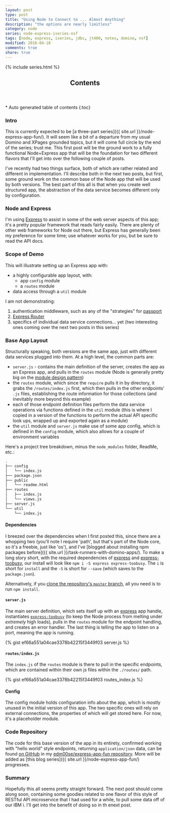 ```yaml
---
layout: post
type: post
title: "Using Node to Connect to ... Almost Anything"
description: "the options are nearly limitless"
category: node
series: node-express-iseries-nsf
tags: [node, express, iseries, jdbc, jt400, notes, domino, nsf]
modified: 2016-04-18
comments: true
share: true
---
```


{% include series.html %}

<!-- auto-magic TOC! -->
<section>
  <header data-toggle="tooltip" title="it's dangerous to go alone, take this">
    <h2>Contents</h2>
  </header>
<div id="drawer" markdown="1">
*  Auto generated table of contents
{:toc}
</div>
</section>

### Intro
This is currently expected to be [a three-part series]({{ site.url }}/node-express-app-fun/). It will seem like a bit of a departure from my usual Domino and XPages grounded topics, but it will come full circle by the end of the series; trust me. This first post will be the ground work to a fully functional Node+Express app that will be the foundation for two different flavors that I'll get into over the following couple of posts.

I've recently had two things surface, both of which are rather related and different in implementation. I'll describe both in the next two posts, but first, some ground work on the common base of the Node app that will be used by both versions. The best part of this all is that when you create well structured app, the abstraction of the data service becomes different only by configuration.

### Node and Express
I'm using [Express](http://expressjs.com/) to assist in some of the web server aspects of this app; it's a pretty popular framework that reads fairly easily. There are plenty of other web frameworks for Node out there, but Express has generally been my preference for some time; use whatever works for you, but be sure to read the API docs.

### Scope of Demo
This will illustrate setting up an Express app with:

* a highly configurable app layout, with:
  * app `config` module
  * a `routes` module
* data access through a `util` module

I am not demonstrating:

1. authentication middleware, such as any of the "strategies" for [passport](http://passportjs.org/)
2. [Express Router](http://expressjs.com/en/4x/api.html#router)
3. specifics of individual data service connections... yet (two interesting ones coming over the next two posts in this series)

### Base App Layout
Structurally speaking, both versions are the same app, just with different data services plugged into them. At a high level, the common parts are:

* `server.js` - contains the main definition of the server, creates the app as an Express app, and pulls in the `routes` module (Node is generally pretty big on the [module design pattern](https://addyosmani.com/resources/essentialjsdesignpatterns/book/#modulepatternjavascript))
* the `routes`  module, which since the `require` pulls it in by directory, it grabs the `/routes/index.js` first, which then pulls in the other endpoints' `.js` files, establishing the route information for those collections (and inevitably more beyond this example)
* each of those endpoint definition files perform the data service operations via functions defined in the `util` module (this is where I copied in a version of the functions to perform the actual API specific look ups, wrapped up and exported again as a module)
* the `util` module and `server.js` make use of some app config, which is defined in the `config` module, which also allows for a couple of environment variables

Here's a project tree breakdown, minus the `node_modules` folder, ReadMe, etc.:

```bash
.
├── config
│   └── index.js
├── package.json
├── public
│   └── readme.html
├── routes
│   ├── index.js
│   └── views.js
├── server.js
└── util
    └── index.js
```

#### Dependencies
I breezed over the dependencies when I first posted this, since there are a whopping two (you'll note I require 'path', but that's part of the Node core, so it's a freebie, just like 'os'), and I've [blogged about installing npm packages before]({{ site.url }}/task-runners-with-domino-apps/). To make a long story short, with the required dependencies of [express](https://www.npmjs.com/package/express) and [express-toobusy](https://www.npmjs.com/package/express-toobusy), our install will look like `npm i -S express express-toobusy`. The `i` is short for `install` and the `-S` is short for `--save` (which saves to the `package.json`).

Alternatively, if you [clone the repository's `master` branch](https://github.com/edm00se/express-app-fun/tree/master), all you need is to run `npm install`.

#### `server.js`
The main server definition, which sets itself up with an [express](http://expressjs.com/) app handle, instantiates [`express-toobusy`](https://www.npmjs.com/package/express-toobusy) (to keep the Node process from melting under _extremely_ high loads), pulls in the `routes` module for the endpoint handling, and creates an error handler. The last thing is telling the app to listen on a port, meaning the app is running.

{% gist ef66a551a04cae3378b42215f3449f03 server.js %}<br />

#### `routes/index.js`
The `index.js` of the `routes` module is there to pull in the specific endpoints, which are contained within their own js files within the `./routes/` path.

{% gist ef66a551a04cae3378b42215f3449f03 routes_index.js %}<br />

#### Config
The config module holds configuration info about the app, which is mostly unused in the initial version of this app. The two specific ones will rely on external connections, the properties of which will get stored here. For now, it's a placeholder module.

### Code Repository
The code for this base version of the app in its entirety, confirmed working with "hello world" style endpoints, returning `application/json` data, can be found [on GitHub](https://github.com/edm00se/express-app-fun) in my [edm00se/express-app-fun repository](https://github.com/edm00se/express-app-fun). More will be added as [this blog series]({{ site.url }}/node-express-app-fun/) progresses.

### Summary
Hopefully this all seems pretty straight forward. The next post should come along soon, containing some goodies related to one flavor of this style of RESTful API microservice that I had used for a while, to pull some data off of our IBM i. I'll get into the benefit of doing so in th enext post.
